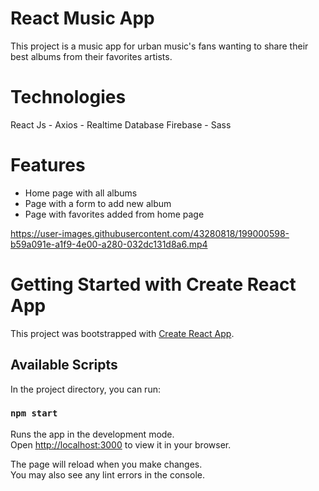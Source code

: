 # React Music App
This project is a music app for urban music's fans wanting to share their best albums from their favorites artists. 

# Technologies
React Js - Axios - Realtime Database Firebase - Sass

# Features
- Home page with all albums
- Page with a form to add new album
- Page with favorites added from home page






https://user-images.githubusercontent.com/43280818/199000598-b59a091e-a1f9-4e00-a280-032dc131d8a6.mp4








# Getting Started with Create React App

This project was bootstrapped with [Create React App](https://github.com/facebook/create-react-app).

## Available Scripts

In the project directory, you can run:

### `npm start`

Runs the app in the development mode.\
Open [http://localhost:3000](http://localhost:3000) to view it in your browser.

The page will reload when you make changes.\
You may also see any lint errors in the console.
